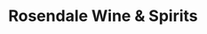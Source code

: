 ---
title: "Rosendale Wine & Spirits"
url: /rosendale/rosendale-wine-und-spirits/
shop: Spirituosen
---
